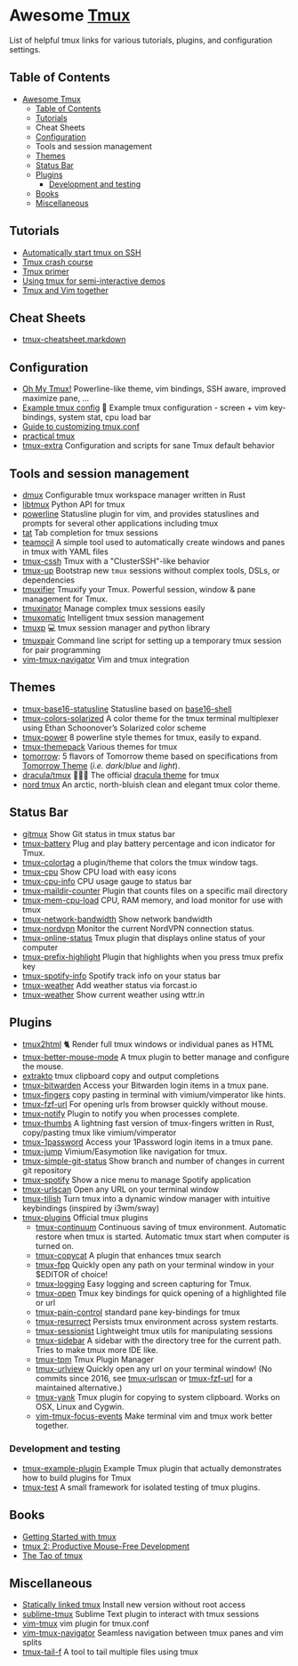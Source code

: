 # Awesome [Tmux](https://tmux.github.io/)

List of helpful tmux links for various tutorials, plugins, and configuration settings.

## Table of Contents

- [Awesome Tmux](#awesome-tmux)
  - [Table of Contents](#table-of-contents)
  - [Tutorials](#tutorials)
  - [<a name="cheatsheets"></a>Cheat Sheets](#cheat-sheets)
  - [Configuration](#configuration)
  - [<a name="tools"></a>Tools and session management](#tools-and-session-management)
  - [Themes](#themes)
  - [Status Bar](#status-bar)
  - [Plugins](#plugins)
    - [Development and testing](#development-and-testing)
  - [Books](#books)
  - [Miscellaneous](#miscellaneous)

## Tutorials

-   [Automatically start tmux on SSH](http://marklodato.github.io/2013/10/31/autostart-tmux-on-ssh.html)
-   [Tmux crash course](https://robots.thoughtbot.com/a-tmux-crash-course)
-   [Tmux primer](https://danielmiessler.com/study/tmux/)
-   [Using tmux for semi-interactive demos](http://blog.dbi-services.com/using-tmux-for-semi-interactive-demos/)
-   [Tmux and Vim together](https://blog.bugsnag.com/tmux-and-vim/)

## <a name="cheatsheets"></a>Cheat Sheets

-   [tmux-cheatsheet.markdown](https://gist.github.com/MohamedAlaa/2961058)

## Configuration

-   [Oh My Tmux!](https://github.com/gpakosz/.tmux) Powerline-like theme, vim bindings, SSH aware, improved maximize pane, ...
-   [Example tmux config](https://github.com/tony/tmux-config) :green_book: Example tmux configuration - screen + vim key-bindings, system stat, cpu load bar
-   [Guide to customizing tmux.conf](http://www.hamvocke.com/blog/a-guide-to-customizing-your-tmux-conf/)
-   [practical tmux](https://mutelight.org/practical-tmux)
-   [tmux-extra](https://github.com/brandur/tmux-extra) Configuration and scripts for sane Tmux default behavior

## <a name="tools"></a>Tools and session management

-   [dmux](https://github.com/zdcthomas/dmux) Configurable tmux workspace manager written in Rust
-   [libtmux](https://github.com/tony/libtmux) Python API for tmux
-   [powerline](https://github.com/powerline/powerline) Statusline plugin for vim, and provides statuslines and prompts for several other applications including tmux
-   [tat](https://github.com/ryandotsmith/tat) Tab completion for tmux sessions
-   [teamocil](https://github.com/remiprev/teamocil) A simple tool used to automatically create windows and panes in tmux with YAML files
-   [tmux-cssh](https://github.com/zinic/tmux-cssh) Tmux with a "ClusterSSH"-like behavior
-   [tmux-up](https://github.com/jamesottaway/tmux-up) Bootstrap new `tmux` sessions without complex tools, DSLs, or dependencies
-   [tmuxifier](https://github.com/jimeh/tmuxifier) Tmuxify your Tmux. Powerful session, window & pane management for Tmux.
-   [tmuxinator](https://github.com/tmuxinator/tmuxinator) Manage complex tmux sessions easily
-   [tmuxomatic](https://github.com/oxidane/tmuxomatic) Intelligent tmux session management
-   [tmuxp](https://github.com/tony/tmuxp) :computer: tmux session manager and python library
-   [tmuxpair](https://github.com/goerz/tmuxpair) Command line script for setting up a temporary tmux session for pair programming
-   [vim-tmux-navigator](https://github.com/christoomey/vim-tmux-navigator) Vim and tmux integration

## Themes

-   [tmux-base16-statusline](https://github.com/jatap/tmux-base16-statusline) Statusline based on [base16-shell](https://github.com/chriskempson/base16-shell)
-   [tmux-colors-solarized](https://github.com/seebi/tmux-colors-solarized) A color theme for the tmux terminal multiplexer using Ethan Schoonover’s Solarized color scheme
-   [tmux-power](https://github.com/wfxr/tmux-power) 8 powerline style themes for tmux, easily to expand.
-   [tmux-themepack](https://github.com/jimeh/tmux-themepack) Various themes for tmux
-   [tomorrow](https://github.com/edouard-lopez/tmux-tomorrow/): 5 flavors of Tomorrow theme based on specifications from [Tomorrow Theme](https://github.com/chriskempson/tomorrow-theme) (_i.e._ _dark_/_blue_ and _light_).
-   [dracula/tmux](https://github.com/dracula/tmux) 🧛🏻‍♂️ The official [dracula theme](https://draculatheme.com/) for tmux
-   [nord tmux](https://github.com/arcticicestudio/nord-tmux) An arctic, north-bluish clean and elegant tmux color theme.

## Status Bar

-   [gitmux](https://github.com/arl/gitmux) Show Git status in tmux status bar
-   [tmux-battery](https://github.com/tmux-plugins/tmux-battery) Plug and play battery percentage and icon indicator for Tmux.
-   [tmux-colortag](https://github.com/Determinant/tmux-colortag) a plugin/theme that colors the tmux window tags.
-   [tmux-cpu](https://github.com/tmux-plugins/tmux-cpu) Show CPU load with easy icons
-   [tmux-cpu-info](https://github.com/jdxcode/tmux-cpu-info) CPU usage gauge to status bar
-   [tmux-maildir-counter](https://github.com/tmux-plugins/tmux-maildir-counter) Plugin that counts files on a specific mail directory
-   [tmux-mem-cpu-load](https://github.com/thewtex/tmux-mem-cpu-load) CPU, RAM memory, and load monitor for use with tmux
-   [tmux-network-bandwidth](https://github.com/xamut/tmux-network-bandwidth) Show network bandwidth
-   [tmux-nordvpn](https://github.com/maxrodrigo/tmux-nordvpn) Monitor the current NordVPN connection status.
-   [tmux-online-status](https://github.com/tmux-plugins/tmux-online-status) Tmux plugin that displays online status of your computer
-   [tmux-prefix-highlight](https://github.com/tmux-plugins/tmux-prefix-highlight) Plugin that highlights when you press tmux prefix key
-   [tmux-spotify-info](https://github.com/jdxcode/tmux-spotify-info) Spotify track info on your status bar
-   [tmux-weather](https://github.com/jdxcode/tmux-weather) Add weather status via forcast.io
-   [tmux-weather](https://github.com/xamut/tmux-weather) Show current weather using wttr.in

## Plugins

-   [tmux2html](https://github.com/tweekmonster/tmux2html) :cat2: Render full tmux windows or individual panes as HTML
-   [tmux-better-mouse-mode](https://github.com/NHDaly/tmux-better-mouse-mode) A tmux plugin to better manage and configure the mouse.
-   [extrakto](https://github.com/laktak/extrakto) tmux clipboard copy and output completions
-   [tmux-bitwarden](https://github.com/Alkindi42/tmux-bitwarden) Access your Bitwarden login items in a tmux pane.
-   [tmux-fingers](https://github.com/Morantron/tmux-fingers) copy pasting in terminal with vimium/vimperator like hints.
-   [tmux-fzf-url](https://github.com/wfxr/tmux-fzf-url) For opening urls from browser quickly without mouse.
-   [tmux-notify](https://github.com/ChanderG/tmux-notify) Plugin to notify you when processes complete.
-   [tmux-thumbs](https://github.com/fcsonline/tmux-thumbs) A lightning fast version of tmux-fingers written in Rust, copy/pasting tmux like vimium/vimperator
-   [tmux-1password](https://github.com/yardnsm/tmux-1password) Access your 1Password login items in a tmux pane.
-   [tmux-jump](https://github.com/schasse/tmux-jump) Vimium/Easymotion like navigation for tmux.
-   [tmux-simple-git-status](https://github.com/kristijanhusak/tmux-simple-git-status) Show branch and number of changes in current git repository
-   [tmux-spotify](https://github.com/xamut/tmux-spotify) Show a nice menu to manage Spotify application
-   [tmux-urlscan](https://github.com/fszymanski/tmux-urlscan) Open any URL on your terminal window
-   [tmux-tilish](https://github.com/jabirali/tmux-tilish) Turn tmux into a dynamic window manager with intuitive keybindings (inspired by i3wm/sway)
-   [tmux-plugins](https://github.com/tmux-plugins) Official tmux plugins
    -   [tmux-continuum](https://github.com/tmux-plugins/tmux-continuum) Continuous saving of tmux environment. Automatic restore when tmux is started. Automatic tmux start when computer is turned on.
    -   [tmux-copycat](https://github.com/tmux-plugins/tmux-copycat) A plugin that enhances tmux search
    -   [tmux-fpp](https://github.com/tmux-plugins/tmux-fpp) Quickly open any path on your terminal window in your $EDITOR of choice!
    -   [tmux-logging](https://github.com/tmux-plugins/tmux-logging) Easy logging and screen capturing for Tmux.
    -   [tmux-open](https://github.com/tmux-plugins/tmux-open) Tmux key bindings for quick opening of a highlighted file or url
    -   [tmux-pain-control](https://github.com/tmux-plugins/tmux-pain-control) standard pane key-bindings for tmux
    -   [tmux-resurrect](https://github.com/tmux-plugins/tmux-resurrect) Persists tmux environment across system restarts.
    -   [tmux-sessionist](https://github.com/tmux-plugins/tmux-sessionist) Lightweight tmux utils for manipulating sessions
    -   [tmux-sidebar](https://github.com/tmux-plugins/tmux-sidebar) A sidebar with the directory tree for the current path. Tries to make tmux more IDE like.
    -   [tmux-tpm](https://github.com/tmux-plugins/tpm) Tmux Plugin Manager
    -   [tmux-urlview](https://github.com/tmux-plugins/tmux-urlview) Quickly open any url on your terminal window! (No commits since 2016, see [tmux-urlscan](https://github.com/fszymanski/tmux-urlscan) or [tmux-fzf-url](https://github.com/wfxr/tmux-fzf-url) for a maintained alternative.)
    -   [tmux-yank](https://github.com/tmux-plugins/tmux-yank) Tmux plugin for copying to system clipboard. Works on OSX, Linux and Cygwin.
    -   [vim-tmux-focus-events](https://github.com/tmux-plugins/vim-tmux-focus-events) Make terminal vim and tmux work better together.

### Development and testing

-   [tmux-example-plugin](https://github.com/tmux-plugins/tmux-example-plugin) Example Tmux plugin that actually demonstrates how to build plugins for Tmux
-   [tmux-test](https://github.com/tmux-plugins/tmux-test) A small framework for isolated testing of tmux plugins.

## Books

-   [Getting Started with tmux](https://www.packtpub.com/hardware-and-creative/getting-started-tmux)
-   [tmux 2: Productive Mouse-Free Development](https://pragprog.com/book/bhtmux2/tmux-2)
-   [The Tao of tmux](https://leanpub.com/the-tao-of-tmux)

## Miscellaneous

-   [Statically linked tmux](https://gist.github.com/rothgar/719ef460efc214c8d222) Install new version without root access
-   [sublime-tmux](https://github.com/huntie/sublime-tmux) Sublime Text plugin to interact with tmux sessions
-   [vim-tmux](https://github.com/tmux-plugins/vim-tmux) vim plugin for tmux.conf
-   [vim-tmux-navigator](https://github.com/christoomey/vim-tmux-navigator) Seamless navigation between tmux panes and vim splits
-   [tmux-tail-f](https://github.com/mapio/tmux-tail-f) A tool to tail multiple files using tmux
